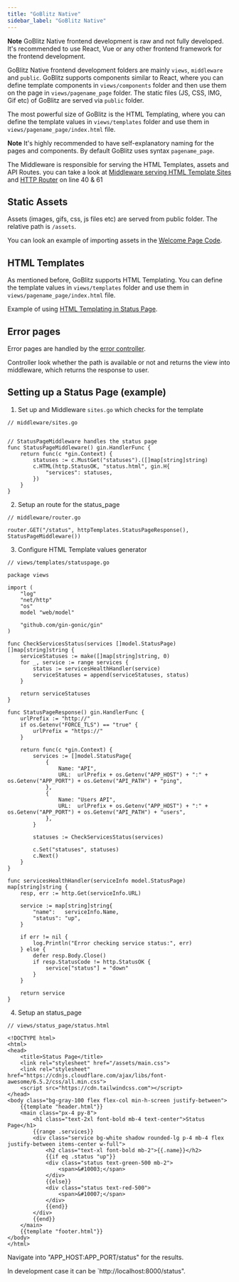 ```yaml
---
title: "GoBlitz Native"
sidebar_label: "GoBlitz Native"
---
```


**Note** GoBlitz Native frontend development is raw and not fully developed. It's recommended to use React, Vue or any other frontend framework for the frontend development.

GoBlitz Native frontend development folders are mainly `views`, `middleware` and `public`. GoBlitz supports components similar to React, where you can define template components in `views/components` folder and then use them on the page in `views/pagename_page` folder. The static files (JS, CSS, IMG, Gif etc) of GoBlitz are served via `public` folder. 

The most powerful size of GoBlitz is the HTML Templating, where you can define the template values in `views/templates` folder and use them in `views/pagename_page/index.html` file.

**Note** It's highly recommended to have self-explanatory naming for the pages and components. By default GoBlitz uses syntax `pagename_page`.

The Middleware is responsible for serving the HTML Templates, assets and API Routes. you can take a look at [Middleware serving HTML Template Sites](https://github.com/KostLinux/GoBlitz/blob/master/middleware/sites.go) and [HTTP Router](https://github.com/KostLinux/GoBlitz/blob/master/middleware/router.go) on line 40 & 61

## Static Assets

Assets (images, gifs, css, js files etc) are served from public folder. The relative path is `/assets`.

You can look an example of importing assets in the [Welcome Page Code](https://github.com/KostLinux/GoBlitz/blob/master/views/welcome_page/welcome.html).

## HTML Templates

As mentioned before, GoBlitz supports HTML Templating. You can define the template values in `views/templates` folder and use them in `views/pagename_page/index.html` file.

Example of using [HTML Templating in Status Page](https://github.com/KostLinux/GoBlitz/blob/master/views/templates/statuspage.go).

## Error pages

Error pages are handled by the [error controller](https://github.com/KostLinux/GoBlitz/blob/master/controller/error/http_errors.go). 

Controller look whether the path is available or not and returns the view into middleware, which returns the response to user.

## Setting up a Status Page (example)

1. Set up and Middleware `sites.go` which checks for the template

```
// middleware/sites.go


// StatusPageMiddleware handles the status page
func StatusPageMiddleware() gin.HandlerFunc {
	return func(c *gin.Context) {
		statuses := c.MustGet("statuses").([]map[string]string)
		c.HTML(http.StatusOK, "status.html", gin.H{
			"services": statuses,
		})
	}
}
```
2. Setup an route for the status_page

```
// middleware/router.go

router.GET("/status", httpTemplates.StatusPageResponse(), StatusPageMiddleware())
```

3. Configure HTML Template values generator

```
// views/templates/statuspage.go

package views

import (
	"log"
	"net/http"
	"os"
	model "web/model"

	"github.com/gin-gonic/gin"
)

func CheckServicesStatus(services []model.StatusPage) []map[string]string {
	serviceStatuses := make([]map[string]string, 0)
	for _, service := range services {
		status := servicesHealthHandler(service)
		serviceStatuses = append(serviceStatuses, status)
	}

	return serviceStatuses
}

func StatusPageResponse() gin.HandlerFunc {
	urlPrefix := "http://"
	if os.Getenv("FORCE_TLS") == "true" {
		urlPrefix = "https://"
	}

	return func(c *gin.Context) {
		services := []model.StatusPage{
			{
				Name: "API",
				URL:  urlPrefix + os.Getenv("APP_HOST") + ":" + os.Getenv("APP_PORT") + os.Getenv("API_PATH") + "ping",
			},
			{
				Name: "Users API",
				URL:  urlPrefix + os.Getenv("APP_HOST") + ":" + os.Getenv("APP_PORT") + os.Getenv("API_PATH") + "users",
			},
		}

		statuses := CheckServicesStatus(services)

		c.Set("statuses", statuses)
		c.Next()
	}
}

func servicesHealthHandler(serviceInfo model.StatusPage) map[string]string {
	resp, err := http.Get(serviceInfo.URL)

	service := map[string]string{
		"name":   serviceInfo.Name,
		"status": "up",
	}

	if err != nil {
		log.Println("Error checking service status:", err)
	} else {
		defer resp.Body.Close()
		if resp.StatusCode != http.StatusOK {
			service["status"] = "down"
		}
	}

	return service
}
```

4. Setup an status_page

```
// views/status_page/status.html

<!DOCTYPE html>
<html>
<head>
    <title>Status Page</title>
    <link rel="stylesheet" href="/assets/main.css">
    <link rel="stylesheet" href="https://cdnjs.cloudflare.com/ajax/libs/font-awesome/6.5.2/css/all.min.css">
    <script src="https://cdn.tailwindcss.com"></script>
</head>
<body class="bg-gray-100 flex flex-col min-h-screen justify-between">
    {{template "header.html"}}
    <main class="px-4 py-8">
        <h1 class="text-2xl font-bold mb-4 text-center">Status Page</h1>
        {{range .services}}
        <div class="service bg-white shadow rounded-lg p-4 mb-4 flex justify-between items-center w-full">
            <h2 class="text-xl font-bold mb-2">{{.name}}</h2>
            {{if eq .status "up"}}
            <div class="status text-green-500 mb-2">
                <span>&#10003;</span>
            </div>
            {{else}}
            <div class="status text-red-500">
                <span>&#10007;</span>
            </div>
            {{end}}
        </div>
        {{end}}
    </main>
    {{template "footer.html"}}
</body>
</html>
```

Navigate into "APP_HOST:APP_PORT/status" for the results.

In development case it can be `http://localhost:8000/status".